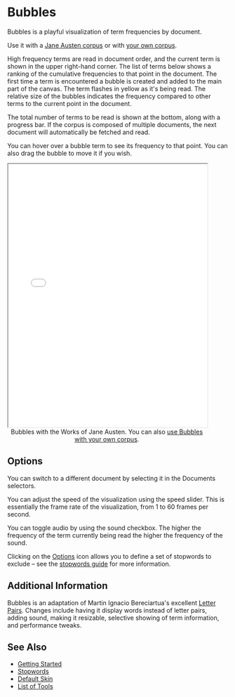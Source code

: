 # Bubbles

Bubbles is a playful visualization of term frequencies by document.

Use it with a <a href="../?view=Bubbles&corpus=austen&audio=true" target="_blank">Jane Austen corpus</a> or with <a href="../?view=Bubbles&audio=true" target="_blank">your own corpus</a>.

High frequency terms are read in document order, and the current term is shown in the upper right-hand corner. The list of terms below shows a ranking of the cumulative frequencies to that point in the document. The first time a term is encountered a bubble is created and added to the main part of the canvas. The term flashes in yellow as it's being read. The relative size of the bubbles indicates the frequency compared to other terms to the current point in the document.

The total number of terms to be read is shown at the bottom, along with a progress bar. If the corpus is composed of multiple documents, the next document will automatically be fetched and read.

You can hover over a bubble term to see its frequency to that point. You can also drag the bubble to move it if you wish.

<iframe src="../tool/Bubbles/?corpus=austen&subtitle=The+Works+of+Jane+Austen&audio=true" style="width: 90%; height: 600px;"></iframe>
<div style="width: 90%; text-align: center; margin-bottom: 1em;">Bubbles with the Works of Jane Austen. You can also <a href="../?view=Bubbles" target="_blank">use Bubbles with your own corpus</a>.</div>


## Options

You can switch to a different document by selecting it in the Documents selectors.

You can adjust the speed of the visualization using the speed slider. This is essentially the frame rate of the visualization, from 1 to 60 frames per second.

You can toggle audio by using the sound checkbox. The higher the frequency of the term currently being read the higher the frequency of the sound.

Clicking on the [Options](#!/guide/options) icon allows you to define a set of stopwords to exclude – see the [stopwords guide](#!/guide/stopwords) for more information.

## Additional Information

Bubbles is an adaptation of Martin Ignacio Bereciartua's excellent [Letter Pairs](https://www.m-i-b.com.ar/letters/en/). Changes include having it display words instead of letter pairs, adding sound, making it resizable, selective showing of term information, and performance tweaks.

## See Also

- [Getting Started](#!/guide/start)
- [Stopwords](#!/guide/stopwords)
- [Default Skin](#!/guide/skins-section-default-skin)
- [List of Tools](#!/guide/tools)